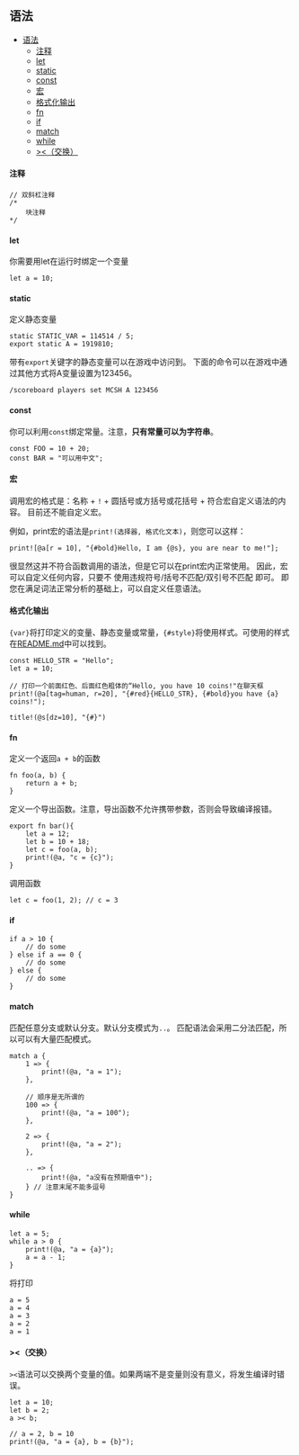 ## 语法

- [语法](#语法)
    - [注释](#注释)
    - [let](#let)
    - [static](#static)
    - [const](#const)
    - [宏](#宏)
    - [格式化输出](#格式化输出)
    - [fn](#fn)
    - [if](#if)
    - [match](#match)
    - [while](#while)
    - [\>\<（交换）](#交换)

#### 注释

```
// 双斜杠注释
/*
    块注释
*/
```

#### let

你需要用let在运行时绑定一个变量

```
let a = 10;
```

#### static

定义静态变量

```
static STATIC_VAR = 114514 / 5;
export static A = 1919810;
```

带有`export`关键字的静态变量可以在游戏中访问到。
下面的命令可以在游戏中通过其他方式将A变量设置为123456。

```
/scoreboard players set MCSH A 123456
```

#### const

你可以利用`const`绑定常量。注意，**只有常量可以为字符串**。

```
const FOO = 10 + 20;
const BAR = "可以用中文";
```

#### 宏

调用宏的格式是：名称 + `!` + 圆括号或方括号或花括号 + 符合宏自定义语法的内容。
目前还不能自定义宏。

例如，print宏的语法是`print!(选择器, 格式化文本)`，则您可以这样：

```
print![@a[r = 10], "{#bold}Hello, I am {@s}, you are near to me!"];
```

很显然这并不符合函数调用的语法，但是它可以在print宏内正常使用。
因此，宏可以自定义任何内容，只要不 使用违规符号/括号不匹配/双引号不匹配 即可。
即您在满足词法正常分析的基础上，可以自定义任意语法。

#### 格式化输出

`{var}`将打印定义的变量、静态变量或常量，`{#style}`将使用样式。可使用的样式在[README.md](README.md#语法)中可以找到。

```
const HELLO_STR = "Hello";
let a = 10;

// 打印一个前面红色、后面红色粗体的“Hello, you have 10 coins!"在聊天框
print!(@a[tag=human, r=20], "{#red}{HELLO_STR}, {#bold}you have {a} coins!");

title!(@s[dz=10], "{#}")
```

#### fn

定义一个返回`a + b`的函数
```
fn foo(a, b) {
    return a + b;
}
```

定义一个导出函数。注意，导出函数不允许携带参数，否则会导致编译报错。

```
export fn bar(){
    let a = 12;
    let b = 10 + 18;
    let c = foo(a, b);
    print!(@a, "c = {c}");
}
```

调用函数

```
let c = foo(1, 2); // c = 3
```

#### if

```
if a > 10 {
    // do some
} else if a == 0 {
    // do some
} else {
    // do some
}
```

#### match

匹配任意分支或默认分支。默认分支模式为`..`。
匹配语法会采用二分法匹配，所以可以有大量匹配模式。
```
match a {
    1 => {
        print!(@a, "a = 1");
    },

    // 顺序是无所谓的
    100 => {
        print!(@a, "a = 100");
    },

    2 => {
        print!(@a, "a = 2");
    },

    .. => {
        print!(@a, "a没有在预期值中");
    } // 注意末尾不能多逗号
}
```

#### while
```
let a = 5;
while a > 0 {
    print!(@a, "a = {a}");
    a = a - 1;
}
```
将打印
```
a = 5
a = 4
a = 3
a = 2
a = 1
```

#### ><（交换）

`><`语法可以交换两个变量的值。如果两端不是变量则没有意义，将发生编译时错误。

```
let a = 10;
let b = 2;
a >< b;

// a = 2, b = 10
print!(@a, "a = {a}, b = {b}");
```